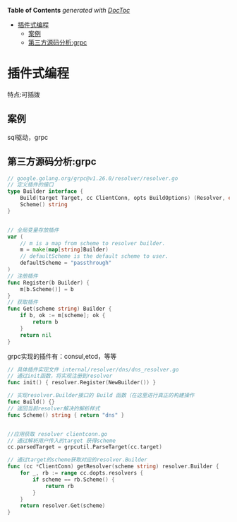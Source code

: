 <!-- START doctoc generated TOC please keep comment here to allow auto update -->
<!-- DON'T EDIT THIS SECTION, INSTEAD RE-RUN doctoc TO UPDATE -->
**Table of Contents**  *generated with [DocToc](https://github.com/thlorenz/doctoc)*

- [插件式编程](#%E6%8F%92%E4%BB%B6%E5%BC%8F%E7%BC%96%E7%A8%8B)
  - [案例](#%E6%A1%88%E4%BE%8B)
  - [第三方源码分析:grpc](#%E7%AC%AC%E4%B8%89%E6%96%B9%E6%BA%90%E7%A0%81%E5%88%86%E6%9E%90grpc)

<!-- END doctoc generated TOC please keep comment here to allow auto update -->

# 插件式编程
特点:可插拨

## 案例
sql驱动，grpc

## 第三方源码分析:grpc

```go
// google.golang.org/grpc@v1.26.0/resolver/resolver.go
// 定义插件的接口
type Builder interface {
    Build(target Target, cc ClientConn, opts BuildOptions) (Resolver, error)
    Scheme() string
}


// 全局变量存放插件
var (
    // m is a map from scheme to resolver builder.
    m = make(map[string]Builder)
    // defaultScheme is the default scheme to user.
    defaultScheme = "passthrough"
)
// 注册插件
func Register(b Builder) {
    m[b.Scheme()] = b
}
// 获取插件
func Get(scheme string) Builder {
    if b, ok := m[scheme]; ok {
        return b
    }
    return nil
}
```
grpc实现的插件有：consul,etcd，等等
```go
// 具体插件实现文件 internal/resolver/dns/dns_resolver.go
// 通过init函数，将实现注册到resolver
func init() { resolver.Register(NewBuilder()) }

// 实现resolver.Builder接口的 Build 函数（在这里进行真正的构建操作
func Build() {}
// 返回当前resolver解决的解析样式
func Scheme() string { return "dns" }


//应用获取 resolver clientconn.go
// 通过解析用户传入的target 获得scheme
cc.parsedTarget = grpcutil.ParseTarget(cc.target)

// 通过target的scheme获取对应的resolver.Builder
func (cc *ClientConn) getResolver(scheme string) resolver.Builder {
    for _, rb := range cc.dopts.resolvers {
        if scheme == rb.Scheme() {
            return rb
        }
    }
    return resolver.Get(scheme)
}
```



